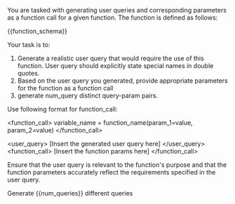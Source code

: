 You are tasked with generating user queries and corresponding parameters as a function call for a given function. The function is defined as follows:

{{function_schema}}

Your task is to:

1. Generate a realistic user query that would require the use of this function. User query should explicitly state special names in double quotes.
2. Based on the user query you generated, provide appropriate parameters for the function as a function call
3. generate num_query distinct query-param pairs.

Use following format for function_call:

<function_call>
variable_name = function_name(param_1=value, param_2=value)
</function_call>

<user_query>
[Insert the generated user query here]
</user_query>
<function_call>
[Insert the function params here]
</function_call>

Ensure that the user query is relevant to the function's purpose and that the function parameters accurately reflect the requirements specified in the user query.

Generate {{num_queries}} different queries
